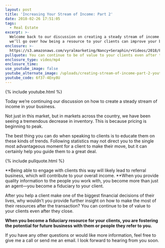 ```yaml
---
layout: post
title: 'Increasing Your Stream of Income: Part 2'
date: 2018-02-26 17:51:05
tags:
  - Real Estate
excerpt: >-
  Welcome back to our discussion on creating a steady stream of income. Today,
  we’ll go over how being a resource to your clients can improve your business.
enclosure: >-
  https://s3.amazonaws.com/vyralmarketing/Nancy+Seraphin/+Videos/2018/February/Park+City+Real+Estate+Careers+Increasing+Your+Stream+of+Income+Part+2.mp4
pullquote: You can continue to be of value to your clients even after they close.
enclosure_type: video/mp4
enclosure_time:
use_youtube_image: false
youtube_alternate_image: /uploads/creating-stream-of-income-part-2-youtube.jpg
youtube_code: 6f37-4Eny8U
---
```


{% include youtube.html %}

Today we’re continuing our discussion on how to create a steady stream of income in your business.

Not just in this market, but in markets across the country, we have been seeing a tremendous decrease in inventory. This is because pricing is beginning to peak.

The best thing you can do when speaking to clients is to educate them on these kinds of trends. Following statistics may not direct you to the single most advantageous moment for a client to make their move, but it can certainly help you guide them to a great deal. &nbsp;

{% include pullquote.html %}

**Being able to engage with clients this way will likely lead to referral business, which will contribute to your overall income.&nbsp;**When you provide quality information to the people you work with, you become more than just an agent—you become a fiduciary to your client.

After you help a client make one of the biggest financial decisions of their lives, why wouldn’t you provide further insight on how to make the most of their resources after the transaction? You can continue to be of value to your clients even after they close.

**When you become a fiduciary resource for your clients, you are fostering the potential for future business with them or people they refer to you.**

If you have any other questions or would like more information, feel free to give me a call or send me an email. I look forward to hearing from you soon.